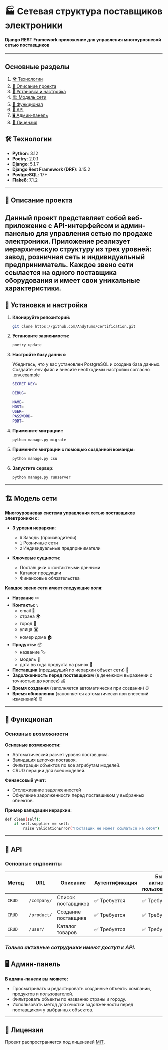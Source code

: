 # 🏭 Сетевая структура поставщиков электроники

#### Django REST Framework приложение для управления многоуровневой сетью поставщиков

---

## Основные разделы

1. [🛠 Технологии](#-технологии)
2. [📖 Описание проекта](#-описание-проекта)
3. [🚀 Установка и настройка](#-установка-и-настройка)
4. [🏗 Модель сети](#-модель-сети)
5. [🚀 Функционал](#-функционал)
6. [🔌 API](#-api)
7. [🖥 Админ-панель](#-админ-панель)
8. [📜 Лицензия](#-лицензия)

## 🛠 Технологии

- **Python**: 3.12
- **Poetry**: 2.0.1
- **Django**: 5.1.7
- **Django Rest Framework (DRF)**: 3.15.2
- **PostgreSQL**: 17+
- **Flake8**: 7.1.2

---

## 📖 Описание проекта

Данный проект представляет собой веб-приложение с API-интерфейсом и админ-панелью для управления сетью по продаже
электроники. Приложение реализует иерархическую структуру из трех уровней: завод, розничная сеть и индивидуальный
предприниматель. Каждое звено сети ссылается на одного поставщика оборудования и имеет свои уникальные характеристики.
---

## 🚀 Установка и настройка

1. **Клонируйте репозиторий:**

   ```bash
   git clone https://github.com/AndyTums/Certification.git
   ```

2. **Установите зависимости:**

   ```bash
   poetry update
   ```

3. **Настройте базу данных:**

   Убедитесь, что у вас установлен PostgreSQL и создана база данных. Создайте .env файл и внесите необходимы настройки
   согласно .env.example

   ```bash
   SECRET_KEY=

   DEBUG=
   
   NAME=
   HOST=
   USER=
   PASSWORD=
   PORT=
   ```

4. **Примените миграции::**

   ```bash
   python manage.py migrate
   ```

5. **Примените миграции с помощью созданной команды:**

   ```bash
   python manage.py csu
   ```

6. **Запустите сервер:**

   ```bash
   python manage.py runserver
   ```

---

## 🏗 Модель сети

**Многоуровневая система управления сетью поставщиков электроники с:**

- **3 уровня иерархии**:
    - `0` Заводы (производители)
    - `1` Розничные сети
    - `2` Индивидуальные предприниматели

- **Ключевые сущности**:
    - Поставщики с контактными данными
    - Каталог продукции
    - Финансовые обязательства

**Каждое звено сети имеет следующие поля:**

- **Название** ✏️
- **Контакты:** 📞
    - email 📧
    - страна 🌍
    - город 🌆
    - улица 🛣️
    - номер дома 🏠
- **Продукты:** 📦
    - название 🏷️
    - модель 🔧
    - дата выхода продукта на рынок 📅
- **Поставщик** (предыдущий по иерархии объект сети) 🔗
- **Задолженность перед поставщиком** (в денежном выражении с точностью до копеек) 💰
- **Время создания** (заполняется автоматически при создании) ⏰
- **Время обновления** (заполняется автоматически при внесений изменений) ⏰

---

## 🚀 Функционал

### Основные возможности

**Основные возможности:**

- Автоматический расчет уровня поставщика.
- Валидация цепочки поставок.
- Фильтрации объектов по все атрибутам моделей.
- CRUD перации для всех моделей.

**Финансовый учет:**

- Отслеживание задолженностей
- Обнуление задолженности перед поставщиком у выбранных объектов.

**Пример валидации иерархии:**

```bash
def clean(self):
    if self.supplier == self:
        raise ValidationError("Поставщик не может ссылаться на себя") 
```

---

## 🔌 API

### Основные эндпоинты

| Метод  | URL         | Описание            | Аутентификация | Быть активным пользователем |
|--------|-------------|---------------------|----------------|-----------------------------|
| `CRUD` | `/company/` | Список поставщиков  | ✅ Требуется    | ✅ Требуется                 |
| `CRUD` | `/product/` | Создание поставщика | ✅ Требуется    | ✅ Требуется                 |
| `CRUD` | `/user/`    | Каталог товаров     | ✅ Требуется    | ✅ Требуется                 |

### **_Только активные сотрудники имеют доступ к API._**

## 🖥 Админ-панель

**В админ-панели вы можете:**

- Просматривать и редактировать созданные объекты компании, продуктов и пользователей.
- Фильтровать объекты по названию страны и городу.
- Использовать метод для очистки задолженности перед поставщиком у выбранных объектов.

---

## 📜 Лицензия

Проект распространяется под лицензией [MIT](LICENSE).
